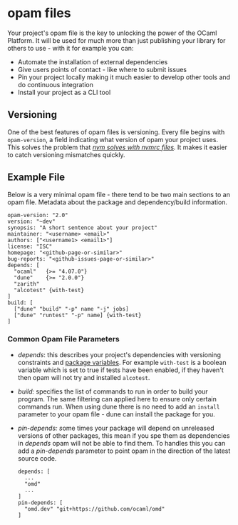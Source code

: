 # opam files

Your project's opam file is the key to unlocking the power of the OCaml Platform. It will be used for much more than just publishing your library for others to use - with it for example you can:

- Automate the installation of external dependencies
- Give users points of contact - like where to submit issues
- Pin your project locally making it much easier to develop other tools and do continuous integration
- Install your project as a CLI tool

## Versioning

One of the best features of opam files is versioning. Every file begins with `opam-version`, a field indicating what version of opam your project uses.  This solves the problem that *[nvm solves with nvmrc files](https://github.com/nvm-sh/nvm#nvmrc).* It makes it easier to catch versioning mismatches quickly. 

## Example File

Below is a very minimal opam file - there tend to be two main sections to an opam file. Metadata about the package and dependency/build information. 

```
opam-version: "2.0"
version: "~dev"
synopsis: "A short sentence about your project"
maintainer: "<username> <email>"
authors: ["<username1> <email1>"]
license: "ISC"
homepage: "<github-page-or-similar>"
bug-reports: "<github-issues-page-or-similar>"
depends: [
  "ocaml"   {>= "4.07.0"}
  "dune"    {>= "2.0.0"}
  "zarith"
  "alcotest" {with-test}
]
build: [
  ["dune" "build" "-p" name "-j" jobs]
  ["dune" "runtest" "-p" name] {with-test}
]
```

### Common Opam File Parameters

- *depends*: this describes your project's dependencies with versioning constraints and [package variables](https://opam.ocaml.org/doc/Manual.html#Package-variables). For example `with-test` is a boolean variable which is set to true if tests have been enabled, if they haven't then opam will not try and installed `alcotest`.
- *build:* specifies the list of commands to run in order to build your program. The same filtering can applied here to ensure only certain commands run. When using dune there is no need to add an `install` parameter to your opam file - dune can install the package for you.
- *pin-depends: s*ome times your package will depend on unreleased versions of other packages, this mean if you spe them as dependencies in *depends* opam will not be able to find them. To handles this you can add a *pin-depends* parameter to point opam in the direction of the latest source code.

    ```
    depends: [
      ...
      "omd"
      ...
    ]
    pin-depends: [
      "omd.dev" "git+https://github.com/ocaml/omd"
    ]
    ```